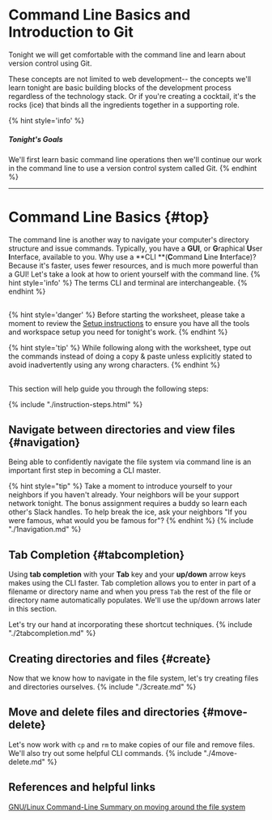 # Command Line Basics and Introduction to Git
Tonight we will get comfortable with the command line and learn about version control using Git. 

These concepts are not limited to web development-- the concepts we'll learn tonight are basic building blocks of the development process regardless of the technology stack. Or if you're creating a cocktail, it's the rocks (ice) that binds all the ingredients together in a supporting role. 

{% hint style='info' %}
##### Tonight's Goals
We'll first learn basic command line operations then we'll continue our work in the command line to use a version control system called Git.
{% endhint %}

----

## <!-- Trick markdown to give a little extra space -->
# Command Line Basics {#top}
The command line is another way to navigate your computer's directory structure and issue commands. Typically, you have a **GUI**, or **G**raphical **U**ser **I**nterface, available to you. Why use a **CLI **\(**C**ommand **L**ine **I**nterface\)? Because it's faster, uses fewer resources, and is much more powerful than a GUI! Let's take a look at how to orient yourself with the command line.
{% hint style='info' %}
The terms CLI and terminal are interchangeable.
{% endhint %}

<!-- trick markdown to give me a little space between these two sections of text -->
## 
{% hint style='danger' %}
Before starting the worksheet, please take a moment to review the [Setup instructions](/setup) to ensure you have all the tools and workspace setup you need for tonight's work.
{% endhint %}

{% hint style='tip' %}
While following along with the worksheet, type out the commands instead of doing a copy & paste unless explicitly stated to avoid inadvertently using any wrong characters.
{% endhint %}

<!-- trick markdown to give me a little space between these two sections of text -->
## 
This section will help guide you through the following steps:

{% include "./instruction-steps.html" %}

## Navigate between directories and view files {#navigation} <span class="navigate-top"><a href="#top" title="Take me to the top of page"><i class="fa fa-chevron-circle-up" aria-hidden="true"></i></a></span>
Being able to confidently navigate the file system via command line is an important first step in becoming a CLI master. 

{% hint style="tip" %}
Take a moment to introduce yourself to your neighbors if you haven't already. Your neighbors will be your support network tonight. The bonus assignment requires a buddy so learn each other's Slack handles. To help break the ice, ask your neighbors "If you were famous, what would you be famous for"?
{% endhint %}
{% include "./1navigation.md" %}

## Tab Completion {#tabcompletion} <span class="navigate-top"><a href="#top" title="Take me to the top of page"><i class="fa fa-chevron-circle-up" aria-hidden="true"></i></a></span>
Using **tab completion** with your **Tab** key and your **up/down** arrow keys makes using the CLI faster. Tab completion allows you to enter in part of a filename or directory name and when you press `Tab` the rest of the file or directory name automatically populates. We'll use the up/down arrows later in this section.

Let's try our hand at incorporating these shortcut techniques.
{% include "./2tabcompletion.md" %}

## Creating directories and files {#create} <span class="navigate-top"><a href="#top" title="Take me to the top of page"><i class="fa fa-chevron-circle-up" aria-hidden="true"></i></a></span>
Now that we know how to navigate in the file system, let's try creating files and directories ourselves.
{% include "./3create.md" %}

## Move and delete files and directories {#move-delete} <span class="navigate-top"><a href="#top" title="Take me to the top of page"><i class="fa fa-chevron-circle-up" aria-hidden="true"></i></a></span>
Let's now work with `cp` and `rm` to make copies of our file and remove files. We'll also try out some helpful CLI commands. 
{% include "./4move-delete.md" %}


<!-- trick markdown to give me a little space between these two sections of text -->
## 


## References and helpful links <span class="navigate-top"><a href="#top" title="Take me to the top of page"><i class="fa fa-chevron-circle-up" aria-hidden="true"></i></a></span>
[GNU/Linux Command-Line Summary on moving around the file system](https://linux.die.net/Linux-CLI/using-filesystem.html)




